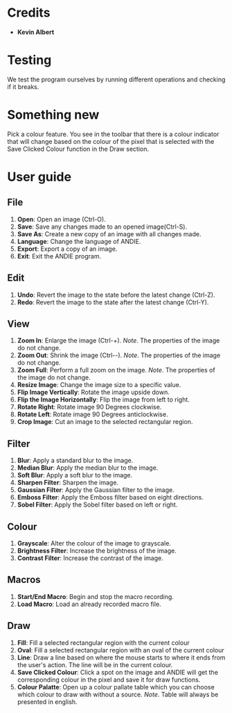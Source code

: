 # Credits

* **Kevin Albert**

# Testing

We test the program ourselves by running different operations and checking if it breaks.

# Something new

Pick a colour feature. You see in the toolbar that there is a colour indicator that will change based on the colour of the pixel that is selected with the Save Clicked Colour function in the Draw section.

# User guide

## File

1. **Open**: Open an image (Ctrl-O).
2. **Save**: Save any changes made to an opened image(Ctrl-S).
3. **Save As**: Create a new copy of an image with all changes made.
4. **Language**: Change the language of ANDIE.
5. **Export**: Export a copy of an image.
6. **Exit**: Exit the ANDIE program.

## Edit

1. **Undo**: Revert the image to the state before the latest change (Ctrl-Z).
2. **Redo**: Revert the image to the state after the latest change (Ctrl-Y).

## View

1. **Zoom In**: Enlarge the image (Ctrl-+). *Note*. The properties of the image do not change.
2. **Zoom Out**: Shrink the image (Ctrl--). *Note*. The properties of the image do not change.
3. **Zoom Full**: Perform a full zoom on the image. *Note*. The properties of the image do not change.
4. **Resize Image**: Change the image size to a specific value.
5. **Flip Image Vertically**: Rotate the image upside down.
6. **Flip the Image Horizontally**: Flip the image from left to right.
7. **Rotate Right**: Rotate image 90 Degrees clockwise.
8. **Rotate Left**: Rotate image 90 Degrees anticlockwise.
9. **Crop Image**: Cut an image to the selected rectangular region.

## Filter

1. **Blur**: Apply a standard blur to the image.
2. **Median Blur**: Apply the median blur to the image.
3. **Soft Blur**: Apply a soft blur to the image.
4. **Sharpen Filter**: Sharpen the image.
5. **Gaussian Filter**: Apply the Gaussian filter to the image.
6. **Emboss Filter**: Apply the Emboss filter based on eight directions.
7. **Sobel Filter**: Apply the Sobel filter based on left or right.

## Colour

1. **Grayscale**: Alter the colour of the image to grayscale.
2. **Brightness Filter**: Increase the brightness of the image.
3. **Contrast Filter**: Increase the contrast of the image.

## Macros

1. **Start/End Macro**: Begin and stop the macro recording.
2. **Load Macro**: Load an already recorded macro file.

## Draw

1. **Fill**: Fill a selected rectangular region with the current colour
2. **Oval**: Fill a selected rectangular region with an oval of the current colour
3. **Line**: Draw a line based on where the mouse starts to where it ends from the user's action. The line will be in the current colour.
4. **Save Clicked Colour**: Click a spot on the image and ANDIE will get the corresponding colour in the pixel and save it for draw functions.
5. **Colour Palatte**: Open up a colour pallate table which you can choose which colour to draw with without a source. *Note*. Table will always be presented in english.


